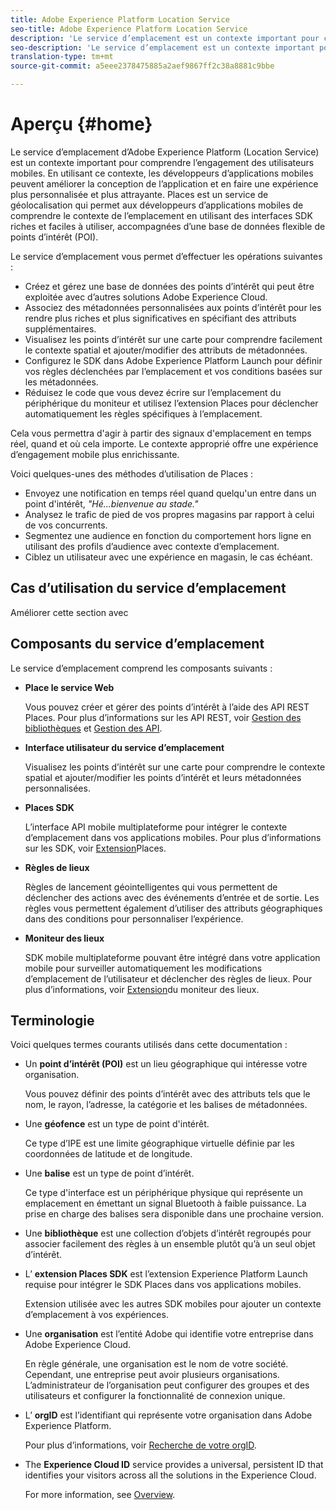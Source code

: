```yaml
---
title: Adobe Experience Platform Location Service
seo-title: Adobe Experience Platform Location Service
description: 'Le service d’emplacement est un contexte important pour comprendre l’engagement des utilisateurs mobiles. En utilisant ce contexte, les développeurs d’applications mobiles peuvent améliorer la conception de l’application et en faire une expérience plus personnalisée et plus attrayante. '
seo-description: 'Le service d’emplacement est un contexte important pour comprendre l’engagement des utilisateurs mobiles. En utilisant ce contexte, les développeurs d’applications mobiles peuvent améliorer la conception de l’application et en faire une expérience plus personnalisée et plus attrayante. '
translation-type: tm+mt
source-git-commit: a5eee2378475885a2aef9867ff2c38a8881c9bbe

---
```



# Aperçu {#home}

Le service d’emplacement d’Adobe Experience Platform (Location Service) est un contexte important pour comprendre l’engagement des utilisateurs mobiles. En utilisant ce contexte, les développeurs d’applications mobiles peuvent améliorer la conception de l’application et en faire une expérience plus personnalisée et plus attrayante. Places est un service de géolocalisation qui permet aux développeurs d’applications mobiles de comprendre le contexte de l’emplacement en utilisant des interfaces SDK riches et faciles à utiliser, accompagnées d’une base de données flexible de points d’intérêt (POI).

Le service d’emplacement vous permet d’effectuer les opérations suivantes :

* Créez et gérez une base de données des points d’intérêt qui peut être exploitée avec d’autres solutions Adobe Experience Cloud.
* Associez des métadonnées personnalisées aux points d’intérêt pour les rendre plus riches et plus significatives en spécifiant des attributs supplémentaires.
* Visualisez les points d’intérêt sur une carte pour comprendre facilement le contexte spatial et ajouter/modifier des attributs de métadonnées.
* Configurez le SDK dans Adobe Experience Platform Launch pour définir vos règles déclenchées par l’emplacement et vos conditions basées sur les métadonnées.
* Réduisez le code que vous devez écrire sur l’emplacement du périphérique du moniteur et utilisez l’extension Places pour déclencher automatiquement les règles spécifiques à l’emplacement.

Cela vous permettra d'agir à partir des signaux d'emplacement en temps réel, quand et où cela importe. Le contexte approprié offre une expérience d’engagement mobile plus enrichissante.

Voici quelques-unes des méthodes d’utilisation de Places :

* Envoyez une notification en temps réel quand quelqu'un entre dans un point d'intérêt, *"Hé...bienvenue au stade."*
* Analysez le trafic de pied de vos propres magasins par rapport à celui de vos concurrents.
* Segmentez une audience en fonction du comportement hors ligne en utilisant des profils d’audience avec contexte d’emplacement.
* Ciblez un utilisateur avec une expérience en magasin, le cas échéant.

## Cas d’utilisation du service d’emplacement

Améliorer cette section avec

## Composants du service d’emplacement

Le service d’emplacement comprend les composants suivants :

* **Place le service Web**

   Vous pouvez créer et gérer des points d’intérêt à l’aide des API REST Places. Pour plus d’informations sur les API REST, voir [Gestion des bibliothèques](/help/web-service-api/api-usage/manage-libraries/manage-libraries.md) et [Gestion des API](/help/web-service-api/api-usage/manage-pois/manage-pois.md).

* **Interface utilisateur du service d’emplacement**

   Visualisez les points d’intérêt sur une carte pour comprendre le contexte spatial et ajouter/modifier les points d’intérêt et leurs métadonnées personnalisées.

* **Places SDK**

   L’interface API mobile multiplateforme pour intégrer le contexte d’emplacement dans vos applications mobiles. Pour plus d’informations sur les SDK, voir [Extension](/help/places-ext-aep-sdks/places-extension/places-extension.md)Places.

* **Règles de lieux**

   Règles de lancement géointelligentes qui vous permettent de déclencher des actions avec des événements d’entrée et de sortie. Les règles vous permettent également d’utiliser des attributs géographiques dans des conditions pour personnaliser l’expérience.

* **Moniteur des lieux**

   SDK mobile multiplateforme pouvant être intégré dans votre application mobile pour surveiller automatiquement les modifications d’emplacement de l’utilisateur et déclencher des règles de lieux. Pour plus d’informations, voir [Extension](/help/places-ext-aep-sdks/places-monitor-extension/places-monitor-extension.md)du moniteur des lieux.

## Terminologie

Voici quelques termes courants utilisés dans cette documentation :

* Un **point d’intérêt (POI)** est un lieu géographique qui intéresse votre organisation.

   Vous pouvez définir des points d’intérêt avec des attributs tels que le nom, le rayon, l’adresse, la catégorie et les balises de métadonnées.

* Une **géofence** est un type de point d'intérêt.

   Ce type d’IPE est une limite géographique virtuelle définie par les coordonnées de latitude et de longitude.

* Une **balise** est un type de point d’intérêt.

   Ce type d'interface est un périphérique physique qui représente un emplacement en émettant un signal Bluetooth à faible puissance. La prise en charge des balises sera disponible dans une prochaine version.

* Une **bibliothèque** est une collection d’objets d’intérêt regroupés pour associer facilement des règles à un ensemble plutôt qu’à un seul objet d’intérêt.

* L’ **extension Places SDK** est l’extension Experience Platform Launch requise pour intégrer le SDK Places dans vos applications mobiles.

   Extension utilisée avec les autres SDK mobiles pour ajouter un contexte d’emplacement à vos expériences.

* Une **organisation** est l’entité Adobe qui identifie votre entreprise dans Adobe Experience Cloud.

   En règle générale, une organisation est le nom de votre société. Cependant, une entreprise peut avoir plusieurs organisations. L’administrateur de l’organisation peut configurer des groupes et des utilisateurs et configurer la fonctionnalité de connexion unique.

* L’ **orgID** est l’identifiant qui représente votre organisation dans Adobe Experience Platform.

   Pour plus d’informations, voir [Recherche de votre orgID](https://forums.adobe.com/thread/2339895).

* The **Experience Cloud ID** service provides a universal, persistent ID that identifies your visitors across all the solutions in the Experience Cloud.

   For more information, see [Overview](https://docs.adobe.com/content/help/en/id-service/using/intro/overview.html).